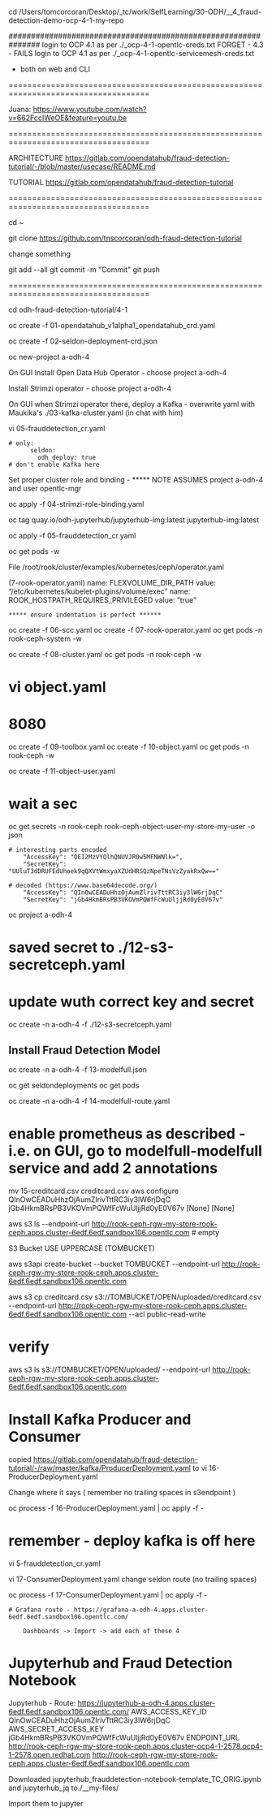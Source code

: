 cd /Users/tomcorcoran/Desktop/_tc/work/SelfLearning/30-ODH/__4_fraud-detection-demo-ocp-4-1-my-repo

############################################################### login to OCP 4.1 as per ./_ocp-4-1-opentlc-creds.txt
															   	FORGET - 4.3 - FAILS login to OCP 4.1 as per ./_ocp-4-1-opentlc-servicemesh-creds.txt
 - both on web and CLI

====================================================================================

Juana:
https://www.youtube.com/watch?v=662FccIWeOE&feature=youtu.be

====================================================================================

ARCHITECTURE
	https://gitlab.com/opendatahub/fraud-detection-tutorial/-/blob/master/usecase/README.md

TUTORIAL
	https://gitlab.com/opendatahub/fraud-detection-tutorial


====================================================================================


cd ~

git clone https://github.com/tnscorcoran/odh-fraud-detection-tutorial

change something

git add --all
git commit -m "Commit"
git push

====================================================================================


cd odh-fraud-detection-tutorial/4-1


oc create -f 01-opendatahub_v1alpha1_opendatahub_crd.yaml


oc create -f 02-seldon-deployment-crd.json

oc new-project a-odh-4



On GUI
Install Open Data Hub Operator 	- choose project a-odh-4

Install Strimzi operator  		- choose project a-odh-4

On GUI
	when Strimzi operator there, deploy a Kafka 
		- overwrite yaml with Maukika's 
		./03-kafka-cluster.yaml
		(in chat with him)

vi 05-frauddetection_cr.yaml

	# only:
		  seldon:
    		odh_deploy: true
    # don't enable Kafka here


Set proper cluster role and binding - ***** NOTE ASSUMES project a-odh-4 and user opentlc-mgr

oc apply -f 04-strimzi-role-binding.yaml


oc tag quay.io/odh-jupyterhub/jupyterhub-img:latest jupyterhub-img:latest

oc apply -f 05-frauddetection_cr.yaml

oc get pods -w


File /root/rook/cluster/examples/kubernetes/ceph/operator.yaml

(7-rook-operator.yaml)
	name: FLEXVOLUME_DIR_PATH 
	value: “/etc/kubernetes/kubelet-plugins/volume/exec”
	name: ROOK_HOSTPATH_REQUIRES_PRIVILEGED 
	value: “true” 


	***** ensure indentation is perfect ******


oc create -f 06-scc.yaml
oc create -f 07-rook-operator.yaml
oc get pods -n rook-ceph-system -w

oc create -f 08-cluster.yaml
oc get pods -n rook-ceph -w


# vi object.yaml
# 8080


oc create -f 09-toolbox.yaml
oc create -f 10-object.yaml
oc get pods -n rook-ceph -w



oc create -f 11-object-user.yaml
# wait a sec
oc get secrets -n rook-ceph rook-ceph-object-user-my-store-my-user -o json

	# interesting parts encoded
        "AccessKey": "OEI2MzVYQlhQNUVJR0w5MFNWNlk=",
        "SecretKey": "UUluT3dDRUFEdUhoek9qQXVtWmxyaXZUdHRSQzNpeTNsVzZyakRxQw=="

	# decoded (https://www.base64decode.org/)	
	  	"AccessKey": "QInOwCEADuHhzOjAumZlrivTttRC3iy3lW6rjDqC"
		"SecretKey": "jGb4HkmBRsPB3VKOVmPQWfFcWuUljjRd0yE0V67v"



oc project a-odh-4

# saved secret to  ./12-s3-secretceph.yaml
# update wuth correct key and secret

oc create -n a-odh-4 -f ./12-s3-secretceph.yaml


Install Fraud Detection Model
-----------------------------

oc create -n a-odh-4 -f 13-modelfull.json

oc get seldondeployments
oc get pods


oc create -n a-odh-4 -f 14-modelfull-route.yaml

# enable prometheus as described - i.e. on GUI, go to modelfull-modelfull service and add 2 annotations

mv 15-creditcard.csv creditcard.csv
aws configure
	QInOwCEADuHhzOjAumZlrivTttRC3iy3lW6rjDqC
	jGb4HkmBRsPB3VKOVmPQWfFcWuUljjRd0yE0V67v
	[None]
	[None]


aws s3 ls --endpoint-url http://rook-ceph-rgw-my-store-rook-ceph.apps.cluster-6edf.6edf.sandbox106.opentlc.com
	# empty

S3 Bucket
USE UPPERCASE (TOMBUCKET)


aws s3api create-bucket --bucket TOMBUCKET --endpoint-url http://rook-ceph-rgw-my-store-rook-ceph.apps.cluster-6edf.6edf.sandbox106.opentlc.com

aws s3 cp creditcard.csv s3://TOMBUCKET/OPEN/uploaded/creditcard.csv --endpoint-url http://rook-ceph-rgw-my-store-rook-ceph.apps.cluster-6edf.6edf.sandbox106.opentlc.com --acl public-read-write

# verify
aws s3 ls s3://TOMBUCKET/OPEN/uploaded/ --endpoint-url http://rook-ceph-rgw-my-store-rook-ceph.apps.cluster-6edf.6edf.sandbox106.opentlc.com


Install Kafka Producer and Consumer
===================================

copied https://gitlab.com/opendatahub/fraud-detection-tutorial/-/raw/master/kafka/ProducerDeployment.yaml
to 
vi 16-ProducerDeployment.yaml

Change where it says <insert s3endpoint> 
	( remember no trailing spaces in s3endpoint )

oc process -f 16-ProducerDeployment.yaml | oc apply -f -



# remember - deploy kafka is off here
vi 5-frauddetection_cr.yaml


vi 17-ConsumerDeployment.yaml
	change seldon route (no trailing spaces)

oc process -f 17-ConsumerDeployment.yaml | oc apply -f -



	# Grafana route - https://grafana-a-odh-4.apps.cluster-6edf.6edf.sandbox106.opentlc.com/

		Dashboards -> Import -> add each of these 4






Jupyterhub and Fraud Detection Notebook
=======================================
Jupyterhub - Route:		https://jupyterhub-a-odh-4.apps.cluster-6edf.6edf.sandbox106.opentlc.com/
AWS_ACCESS_KEY_ID		QInOwCEADuHhzOjAumZlrivTttRC3iy3lW6rjDqC
AWS_SECRET_ACCESS_KEY	jGb4HkmBRsPB3VKOVmPQWfFcWuUljjRd0yE0V67v
ENDPOINT_URL			http://rook-ceph-rgw-my-store-rook-ceph.apps.cluster-ocp4-1-2578.ocp4-1-2578.open.redhat.com
						http://rook-ceph-rgw-my-store-rook-ceph.apps.cluster-6edf.6edf.sandbox106.opentlc.com
	
	
Downloaded
jupyterhub_frauddetection-notebook-template_TC_ORIG.ipynb
and
jupyterhub_jq
to./__my-files/

Import them to jupyter
